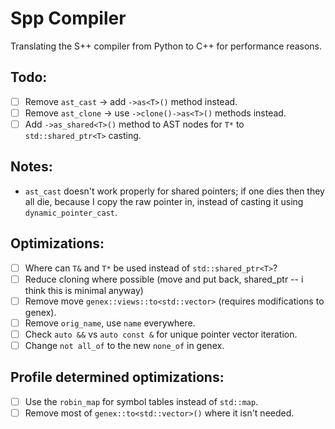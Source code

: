 # Spp Compiler

Translating the S++ compiler from Python to C++ for performance reasons.

## Todo:

- [ ] Remove `ast_cast` -> add `->as<T>()` method instead.
- [ ] Remove `ast_clone` -> use `->clone()->as<T>()` methods instead.
- [ ] Add `->as_shared<T>()` method to AST nodes for `T*` to `std::shared_ptr<T>` casting.

## Notes:

- `ast_cast` doesn't work properly for shared pointers; if one dies then they all die, because I copy the raw pointer
  in, instead of casting it using `dynamic_pointer_cast`.

## Optimizations:

- [ ] Where can `T&` and `T*` be used instead of `std::shared_ptr<T>`?
- [ ] Reduce cloning where possible (move and put back, shared_ptr -- i think this is minimal anyway)
- [ ] Remove move `genex::views::to<std::vector>` (requires modifications to genex).
- [ ] Remove `orig_name`, use `name` everywhere.
- [ ] Check `auto &&` vs `auto const &` for unique pointer vector iteration.
- [ ] Change `not all_of` to the new `none_of` in genex.

## Profile determined optimizations:

- [ ] Use the `robin_map` for symbol tables instead of `std::map`.
- [ ] Remove most of `genex::to<std::vector>()` where it isn't needed.